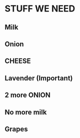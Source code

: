 # STUFF WE NEED
## Milk
## Onion
## CHEESE
## Lavender (Important)
## 2 more ONION
## No more milk
## Grapes
